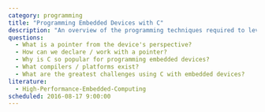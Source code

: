 ```yaml
---
category: programming
title: "Programming Embedded Devices with C"
description: "An overview of the programming techniques required to leverage embedded devices using the C programming language."
questions:
  - What is a pointer from the device's perspective?
  - How can we declare / work with a pointer?
  - Why is C so popular for programming embedded devices?
  - What compilers / platforms exist?
  - What are the greatest challenges using C with embedded devices?
literature:
  - High-Performance-Embedded-Computing
scheduled: 2016-08-17 9:00:00
---
```

